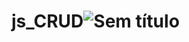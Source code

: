 # js_CRUD![Sem título](https://user-images.githubusercontent.com/88581684/162580530-14ec57d1-7374-4f35-a68f-27ca74ca3256.png)
